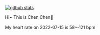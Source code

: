 [![github stats](https://github-readme-stats.vercel.app/api?username=z1cheng&show_icons=true&theme=default)](https://github.com/anuraghazra/github-readme-stats)

Hi~ This is Chen Chen👋

My heart rate on 2022-07-15 is 58～121 bpm
